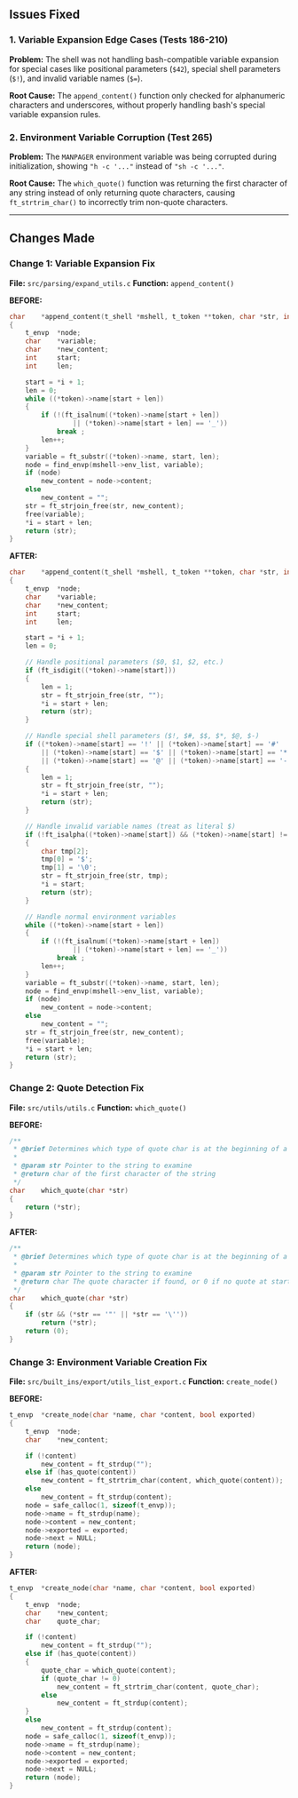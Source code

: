 ## Issues Fixed

### 1. Variable Expansion Edge Cases (Tests 186-210)

**Problem:** The shell was not handling bash-compatible variable expansion for special cases like positional parameters (`$42`), special shell parameters (`$!`), and invalid variable names (`$=`).

**Root Cause:** The `append_content()` function only checked for alphanumeric characters and underscores, without properly handling bash's special variable expansion rules.

### 2. Environment Variable Corruption (Test 265)

**Problem:** The `MANPAGER` environment variable was being corrupted during initialization, showing `"h -c '..."` instead of `"sh -c '..."`.

**Root Cause:** The `which_quote()` function was returning the first character of any string instead of only returning quote characters, causing `ft_strtrim_char()` to incorrectly trim non-quote characters.

---

## Changes Made

### Change 1: Variable Expansion Fix

**File:** `src/parsing/expand_utils.c`
**Function:** `append_content()`

**BEFORE:**

```c
char	*append_content(t_shell *mshell, t_token **token, char *str, int *i)
{
	t_envp	*node;
	char	*variable;
	char	*new_content;
	int		start;
	int		len;

	start = *i + 1;
	len = 0;
	while ((*token)->name[start + len])
	{
		if (!(ft_isalnum((*token)->name[start + len])
				|| (*token)->name[start + len] == '_'))
			break ;
		len++;
	}
	variable = ft_substr((*token)->name, start, len);
	node = find_envp(mshell->env_list, variable);
	if (node)
		new_content = node->content;
	else
		new_content = "";
	str = ft_strjoin_free(str, new_content);
	free(variable);
	*i = start + len;
	return (str);
}
```

**AFTER:**

```c
char	*append_content(t_shell *mshell, t_token **token, char *str, int *i)
{
	t_envp	*node;
	char	*variable;
	char	*new_content;
	int		start;
	int		len;

	start = *i + 1;
	len = 0;

	// Handle positional parameters ($0, $1, $2, etc.)
	if (ft_isdigit((*token)->name[start]))
	{
		len = 1;
		str = ft_strjoin_free(str, "");
		*i = start + len;
		return (str);
	}

	// Handle special shell parameters ($!, $#, $$, $*, $@, $-)
	if ((*token)->name[start] == '!' || (*token)->name[start] == '#'
		|| (*token)->name[start] == '$' || (*token)->name[start] == '*'
		|| (*token)->name[start] == '@' || (*token)->name[start] == '-')
	{
		len = 1;
		str = ft_strjoin_free(str, "");
		*i = start + len;
		return (str);
	}

	// Handle invalid variable names (treat as literal $)
	if (!ft_isalpha((*token)->name[start]) && (*token)->name[start] != '_')
	{
		char tmp[2];
		tmp[0] = '$';
		tmp[1] = '\0';
		str = ft_strjoin_free(str, tmp);
		*i = start;
		return (str);
	}

	// Handle normal environment variables
	while ((*token)->name[start + len])
	{
		if (!(ft_isalnum((*token)->name[start + len])
				|| (*token)->name[start + len] == '_'))
			break ;
		len++;
	}
	variable = ft_substr((*token)->name, start, len);
	node = find_envp(mshell->env_list, variable);
	if (node)
		new_content = node->content;
	else
		new_content = "";
	str = ft_strjoin_free(str, new_content);
	free(variable);
	*i = start + len;
	return (str);
}
```

### Change 2: Quote Detection Fix

**File:** `src/utils/utils.c`
**Function:** `which_quote()`

**BEFORE:**

```c
/**
 * @brief Determines which type of quote char is at the beginning of a string.
 *
 * @param str Pointer to the string to examine
 * @return char of the first character of the string
 */
char	which_quote(char *str)
{
	return (*str);
}
```

**AFTER:**

```c
/**
 * @brief Determines which type of quote char is at the beginning of a string.
 *
 * @param str Pointer to the string to examine
 * @return char The quote character if found, or 0 if no quote at start
 */
char	which_quote(char *str)
{
	if (str && (*str == '"' || *str == '\''))
		return (*str);
	return (0);
}
```

### Change 3: Environment Variable Creation Fix

**File:** `src/built_ins/export/utils_list_export.c`
**Function:** `create_node()`

**BEFORE:**

```c
t_envp	*create_node(char *name, char *content, bool exported)
{
	t_envp	*node;
	char	*new_content;

	if (!content)
		new_content = ft_strdup("");
	else if (has_quote(content))
		new_content = ft_strtrim_char(content, which_quote(content));
	else
		new_content = ft_strdup(content);
	node = safe_calloc(1, sizeof(t_envp));
	node->name = ft_strdup(name);
	node->content = new_content;
	node->exported = exported;
	node->next = NULL;
	return (node);
}
```

**AFTER:**

```c
t_envp	*create_node(char *name, char *content, bool exported)
{
	t_envp	*node;
	char	*new_content;
	char	quote_char;

	if (!content)
		new_content = ft_strdup("");
	else if (has_quote(content))
	{
		quote_char = which_quote(content);
		if (quote_char != 0)
			new_content = ft_strtrim_char(content, quote_char);
		else
			new_content = ft_strdup(content);
	}
	else
		new_content = ft_strdup(content);
	node = safe_calloc(1, sizeof(t_envp));
	node->name = ft_strdup(name);
	node->content = new_content;
	node->exported = exported;
	node->next = NULL;
	return (node);
}
```
